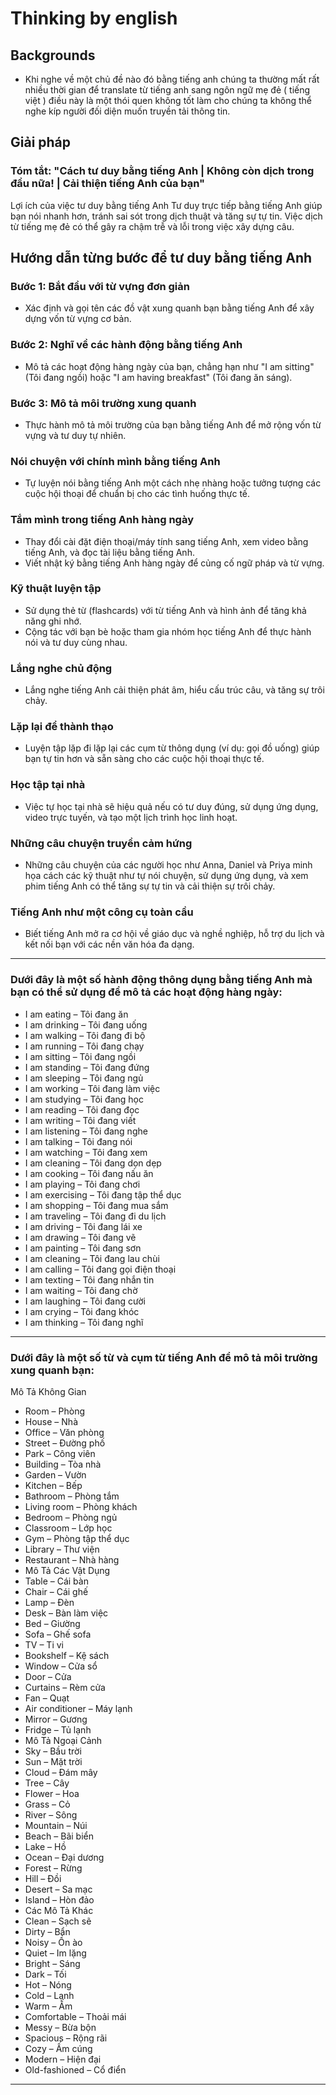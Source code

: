 # Thinking by english

## Backgrounds
- Khi nghe về một chủ đề nào đó bằng tiếng anh chúng ta thường mất rất nhiều thời gian để translate từ tiếng anh sang 
ngôn ngữ mẹ đẻ ( tiếng việt ) điều này là một thói quen không tốt làm cho chúng ta không thể nghe kíp người đối diện 
muốn truyền tải thông tin.

## Giải pháp
### Tóm tắt: "Cách tư duy bằng tiếng Anh | Không còn dịch trong đầu nữa! | Cải thiện tiếng Anh của bạn"
Lợi ích của việc tư duy bằng tiếng Anh
Tư duy trực tiếp bằng tiếng Anh giúp bạn nói nhanh hơn, tránh sai sót trong dịch thuật và tăng sự tự tin.
Việc dịch từ tiếng mẹ đẻ có thể gây ra chậm trễ và lỗi trong việc xây dựng câu.
## Hướng dẫn từng bước để tư duy bằng tiếng Anh
### Bước 1: Bắt đầu với từ vựng đơn giản
- Xác định và gọi tên các đồ vật xung quanh bạn bằng tiếng Anh để xây dựng vốn từ vựng cơ bản.
### Bước 2: Nghĩ về các hành động bằng tiếng Anh
- Mô tả các hoạt động hàng ngày của bạn, chẳng hạn như "I am sitting" (Tôi đang ngồi) hoặc "I am having breakfast" (Tôi đang ăn sáng).
### Bước 3: Mô tả môi trường xung quanh
- Thực hành mô tả môi trường của bạn bằng tiếng Anh để mở rộng vốn từ vựng và tư duy tự nhiên. 
### Nói chuyện với chính mình bằng tiếng Anh
- Tự luyện nói bằng tiếng Anh một cách nhẹ nhàng hoặc tưởng tượng các cuộc hội thoại để chuẩn bị cho các tình huống thực tế.
### Tắm mình trong tiếng Anh hàng ngày
- Thay đổi cài đặt điện thoại/máy tính sang tiếng Anh, xem video bằng tiếng Anh, và đọc tài liệu bằng tiếng Anh.
- Viết nhật ký bằng tiếng Anh hàng ngày để củng cố ngữ pháp và từ vựng.
### Kỹ thuật luyện tập
- Sử dụng thẻ từ (flashcards) với từ tiếng Anh và hình ảnh để tăng khả năng ghi nhớ.
- Cộng tác với bạn bè hoặc tham gia nhóm học tiếng Anh để thực hành nói và tư duy cùng nhau.
### Lắng nghe chủ động
- Lắng nghe tiếng Anh cải thiện phát âm, hiểu cấu trúc câu, và tăng sự trôi chảy.
### Lặp lại để thành thạo
- Luyện tập lặp đi lặp lại các cụm từ thông dụng (ví dụ: gọi đồ uống) giúp bạn tự tin hơn và sẵn sàng cho các cuộc hội thoại thực tế.
### Học tập tại nhà
- Việc tự học tại nhà sẽ hiệu quả nếu có tư duy đúng, sử dụng ứng dụng, video trực tuyến, và tạo một lịch trình học linh hoạt.
### Những câu chuyện truyền cảm hứng
- Những câu chuyện của các người học như Anna, Daniel và Priya minh họa cách các kỹ thuật như tự nói chuyện, sử dụng ứng dụng, và xem phim tiếng Anh có thể tăng sự tự tin và cải thiện sự trôi chảy.
### Tiếng Anh như một công cụ toàn cầu
- Biết tiếng Anh mở ra cơ hội về giáo dục và nghề nghiệp, hỗ trợ du lịch và kết nối bạn với các nền văn hóa đa dạng.

-----
### Dưới đây là một số hành động thông dụng bằng tiếng Anh mà bạn có thể sử dụng để mô tả các hoạt động hàng ngày:

* I am eating – Tôi đang ăn
* I am drinking – Tôi đang uống
* I am walking – Tôi đang đi bộ
* I am running – Tôi đang chạy
* I am sitting – Tôi đang ngồi
* I am standing – Tôi đang đứng
* I am sleeping – Tôi đang ngủ
* I am working – Tôi đang làm việc
* I am studying – Tôi đang học
* I am reading – Tôi đang đọc
* I am writing – Tôi đang viết
* I am listening – Tôi đang nghe
* I am talking – Tôi đang nói
* I am watching – Tôi đang xem
* I am cleaning – Tôi đang dọn dẹp
* I am cooking – Tôi đang nấu ăn
* I am playing – Tôi đang chơi
* I am exercising – Tôi đang tập thể dục
* I am shopping – Tôi đang mua sắm
* I am traveling – Tôi đang đi du lịch
* I am driving – Tôi đang lái xe
* I am drawing – Tôi đang vẽ
* I am painting – Tôi đang sơn
* I am cleaning – Tôi đang lau chùi
* I am calling – Tôi đang gọi điện thoại
* I am texting – Tôi đang nhắn tin
* I am waiting – Tôi đang chờ
* I am laughing – Tôi đang cười
* I am crying – Tôi đang khóc
* I am thinking – Tôi đang nghĩ

----
### Dưới đây là một số từ và cụm từ tiếng Anh để mô tả môi trường xung quanh bạn:
Mô Tả Không Gian

* Room – Phòng
* House – Nhà
* Office – Văn phòng
* Street – Đường phố
* Park – Công viên
* Building – Tòa nhà
* Garden – Vườn
* Kitchen – Bếp
* Bathroom – Phòng tắm
* Living room – Phòng khách
* Bedroom – Phòng ngủ
* Classroom – Lớp học
* Gym – Phòng tập thể dục
* Library – Thư viện
* Restaurant – Nhà hàng
* Mô Tả Các Vật Dụng
* Table – Cái bàn
* Chair – Cái ghế
* Lamp – Đèn
* Desk – Bàn làm việc
* Bed – Giường
* Sofa – Ghế sofa
* TV – Ti vi
* Bookshelf – Kệ sách
* Window – Cửa sổ
* Door – Cửa
* Curtains – Rèm cửa
* Fan – Quạt
* Air conditioner – Máy lạnh
* Mirror – Gương
* Fridge – Tủ lạnh
* Mô Tả Ngoại Cảnh
* Sky – Bầu trời
* Sun – Mặt trời
* Cloud – Đám mây
* Tree – Cây
* Flower – Hoa
* Grass – Cỏ
* River – Sông
* Mountain – Núi
* Beach – Bãi biển
* Lake – Hồ
* Ocean – Đại dương
* Forest – Rừng
* Hill – Đồi
* Desert – Sa mạc
* Island – Hòn đảo
* Các Mô Tả Khác
* Clean – Sạch sẽ
* Dirty – Bẩn
* Noisy – Ồn ào
* Quiet – Im lặng
* Bright – Sáng
* Dark – Tối
* Hot – Nóng
* Cold – Lạnh
* Warm – Ấm
* Comfortable – Thoải mái
* Messy – Bừa bộn
* Spacious – Rộng rãi
* Cozy – Ấm cúng
* Modern – Hiện đại
* Old-fashioned – Cổ điển
----
